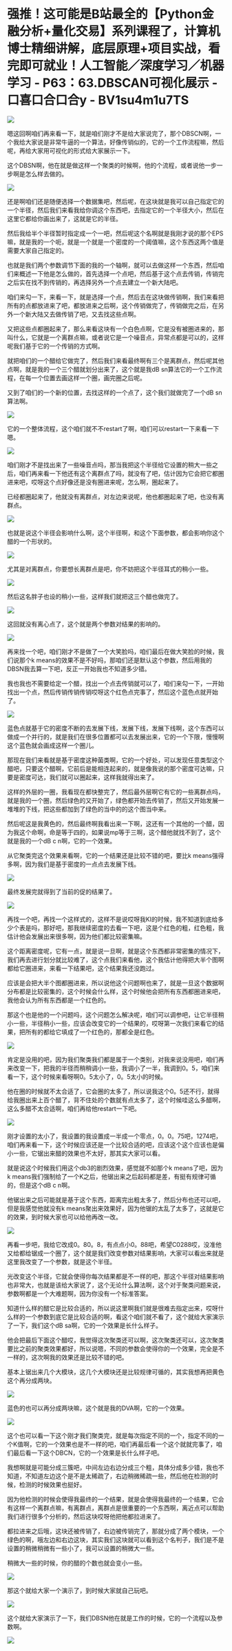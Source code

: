 # 强推！这可能是B站最全的【Python金融分析+量化交易】系列课程了，计算机博士精细讲解，底层原理+项目实战，看完即可就业！人工智能／深度学习／机器学习 - P63：63.DBSCAN可视化展示 - 口喜口合口合y - BV1su4m1u7TS

![](img/0f25e57ab491f2d3310f695907e6cc4d_0.png)

嗯这回啊咱们再来看一下，就是咱们刚才不是给大家说完了，那个DBSCN啊，一个我给大家说是非常牛逼的一个算法，好像传销似的，它的一个工作流程嘛，然后呢，再给大家用可视化的形式给大家展示一下。

这个DBSN啊，他在就是做这样一个聚类的时候啊，他的个流程，或者说他一步一步啊是怎么样去做的。

![](img/0f25e57ab491f2d3310f695907e6cc4d_2.png)

还是啊咱们还是随便选择一个数据集吧，然后呢，在这块就是我可以自己指定它的一个半径，然后我们来看我给你调这个东西吧，去指定它的一个半径大小，然后在这里它都给你画出来了，这就是它的半径。

然后我给半个半径暂时指定成一个一吧，然后呢这个名啊就是我刚才说的那个EPS嘛，就是我的一个呃，就是一个就是一个密度的一个阈值嘛，这个东西这两个值是需要大家自己指定的。

也就是我们两个参数调节下面的我的一个轴啊，就可以去做这样一个东西，然后咱们来概述一下他是怎么做的，首先选择一个点吧，然后基于这个点去传销，传销完之后实在找不到传销的，再选择另外一个点去建立一个新大陆吧。

咱们来勾一下，来看一下，就是选择一个点，然后去在这块做传销啊，我们来看把所有的点都放进来了吧，都放进来之后啊，这个传销做完了，传销做完之后，在另外一个新大陆又去做传销了吧，又去找这些点啊。

又把这些点都圈起来了，那么来看这块有一个白色点啊，它是没有被圈进来的，那叫什么，它就是一个离群点嘛，或者说它是一个噪音点，异常点都是可以的，这样呢我们基于它的一个传销的方式啊。

就把咱们的一个醋给它做完了，然后我们来看最终啊有三个是离群点，然后呢其他点啊，就是我的一个三个醋就划分出来了，这个就是我dB sn算法它的一个工作流程，在每一个位置去画这样一个圈，画完圈之后呢。

又到了咱们的一个新的位置，去找这样的一个点了，这个我们就做完了一个dB sn算法啊。

![](img/0f25e57ab491f2d3310f695907e6cc4d_4.png)

它的一个整体流程，这个咱们就不不restart了啊，咱们可以restart一下来看一下嗯。

![](img/0f25e57ab491f2d3310f695907e6cc4d_6.png)

咱们刚才不是找出来了一些噪音点吗，那当我把这个半径给它设置的稍大一些之后，咱们再来看一下他还有这个离群点了吗，就没有了吧，估计因为它会把它都圈进来吧，哎呀这个点好像还是没有圈进来呢，怎么啊，圈起来了。

已经都圈起来了，他就没有离群点，对左边来说呢，他也都圈起来了吧，也没有离群点。

![](img/0f25e57ab491f2d3310f695907e6cc4d_8.png)

也就是说这个半径会影响什么啊，这个半径啊，和这个下面参数，都会影响你这个醋的一个形状的。

![](img/0f25e57ab491f2d3310f695907e6cc4d_10.png)

尤其是对离群点，你要想长离群点是吧，你不妨把这个半径耳式的稍小一些。

![](img/0f25e57ab491f2d3310f695907e6cc4d_12.png)

然后这名胖子也设的稍小一些，这样我们就把这三个醋也做完了。

![](img/0f25e57ab491f2d3310f695907e6cc4d_14.png)

这回就没有离心点了，这个就是两个参数对结果的影响的。

![](img/0f25e57ab491f2d3310f695907e6cc4d_16.png)

再来找一个吧，咱们刚才不是做了一个大笑脸吗，咱们最后在做大笑脸的时候，我们说那个k means的效果不是不好吗，那咱们还是默认这个参数，然后用我的DBSN我去算一下吧，反正一开始我也不知道多少错。

我也我也不需要给定一个醋，找出一个点去传销就可以了，咱们来勾一下，一开始找出一个点，然后传销传销传销哎呀这个红色点完事了，然后这个蓝色点就开始了。



![](img/0f25e57ab491f2d3310f695907e6cc4d_18.png)

蓝色点就基于它的密度不断的去发展下线，发展下线，发展下线啊，这个东西可以做成一个并行的，就是我们在很多位置都可以去发展出来，它的一个下限，慢慢啊这个蓝色就会画成这样一个圈儿。

那现在我们来看就是基于密度这种菌类啊，它的一个好处，可以发现任意类型这个醋吧，只要这个醋啊，它前后是能相连起来的，就是像我说的那个密度可达嘛，只要是密度可达，我们就可以圈起来，这样我就得出来了。

这样的外层的一圈，我看现在都快整完了，然后最外层啊它有它的一些离群点吗，就是我的一个圈，然后绿色的又开始了，绿色都开始去传销了，然后又开始发展一堆堆的下线，把这些都加到了绿色的当中的的这个图当中来。

然后呢这是我黄色的，然后最终啊我看出来一下啊，这还有一个其他的一个醋，因为我这个命啊，命是等于四的，如果说mp等于三啊，这个醋他就找不到了，这个就是我的一个dB c n啊，它的一个效果。

从它聚类完这个效果来看啊，它的一个结果还是比较不错的吧，要比k means强得多啊，因为我们是基于密度的一点点去发展下线。



![](img/0f25e57ab491f2d3310f695907e6cc4d_20.png)

最终发展完就得到了当前的促的结果了。

![](img/0f25e57ab491f2d3310f695907e6cc4d_22.png)

再找一个吧，再找一个这样式的，这样不是说哎呀我KI的时候，我不知道到底给多少个表是吗，那好吧，那我继续密度的去看一下吧，这是个红色的粗，红色粗，我估计他会发展出来很多啊，因为他们都比较密集嘛。

这个距离密度呢，它有一点，就是说一旦啊，就是这个东西都非常密集的情况下，我们再去进行划分就比较难了，这个点我们来看他，这个我估计他得把大半个图啊都给它圈进来，来看一下结果吧，这个结果我还没跑过。

应该是会把大半个图都圈进来，所以说他这个问题啊也来了，就是一旦这个数据啊分布都是比较密集的，这个时候会什么样，这个时候他会把所有东西都圈进来吧，我他会认为所有东西都是一个红色的。

那这个也是他的一个问题吗，这个问题怎么解决呢，咱们可以调参吧，让它半径稍小一些，半径稍小一些，应该会改变它的一个结果的，哎呀第一次我们来看它的结果，把所有的都给它填成了一个红色的，那都全是红色。



![](img/0f25e57ab491f2d3310f695907e6cc4d_24.png)

肯定是没用的吧，因为我们聚类我们都是属于一个类别，对我来说没用吧，咱们再来改变一下，把我的半径而稍稍调小一些，我调小了一半，我调到0。5，咱们来看一下，这个时候来看呀啊0。5太小了，0。5太小的时候。

他在圈的时候就不太合适了，它会圈的太多了，所以说我这个0。5还不行，就得给我圈出来上百个醋了，背不住处的个数就有点太多了，这个时候哇这么多醋啊，这么多醋不太合适啊，咱们再给他restart一下吧。



![](img/0f25e57ab491f2d3310f695907e6cc4d_26.png)

刚才设置的太小了，我设置的我设置成一半成一个零点，0。0。75吧，1274吧，咱们再来看一下，这个时候应该还是一个比较合适的吧，应该这个这个应该也是偏小一些，它锯出来醋的效果也不太好，那其实大家可以看。

就是说这个时候我们用这个db3的剧烈效果，感觉就不如那个k means了吧，因为k means我们强制给了一个K之后，他锯出来之后起码都是差，有挺有规律可循的，但是这个dB c n啊。

他锯出来之后可能就是基于这个东西，距离完出粗太多了，然后分布也还可以吧，但是我感觉他就没有k means聚出来效果好，因为他锯的太乱了太多了，这就是它的效果，到时候大家也可以给他再改一改。



![](img/0f25e57ab491f2d3310f695907e6cc4d_28.png)

再看一步吧，我给它改成0。80。8，有点点小0。88吧，希望C0288哎，没准他又给都给锯成一个圈了，这个就是我们改变参数对结果影响，大家可以看出来就是这里我改变了一个参数，就是这个半径。

光改变这个半径，它就会使得你每次结果都是不一样的吧，那这个半径对结果影响也非常大，也就是该给大家说了，这个无论什么算法啊，这个对于聚类问题来说，参数啊都是一个大难题啊，因为你没有一个标准答案。

知道什么样的醋它是比较合适的，所以说这里啊我们就是很难去指定出来，哎呀什么样的一个参数到底它是比较合适的啊，看这个咱们就不看了，这个就给大家演示了一下，我们这个dB sa啊，它的一个效果是长什么样子。

他会把最后下面这个醋哎，我觉得这次聚类还可以啊，这次聚类还可以，这次聚类要比之前的聚类效果都好，所以说嗯，不同的参数会使得你的一个效果，完全是不一样的，这次啊我的效果还是比较不错的吧。

基本上锯出来几个大模块，这几个大模块还是比较规律可循的，其实我想再把黄色这个再分成两块。

![](img/0f25e57ab491f2d3310f695907e6cc4d_30.png)

蓝色的也可以再分成两块嘛，这个就是我的DVA啊，它的一个效果。

![](img/0f25e57ab491f2d3310f695907e6cc4d_32.png)

这个也可以看一下这个刚才我们聚类完，就是每次指定不同的一个，指定不同的一个K值啊，它的一个效果也是不一样的吧，咱们再最后看一个这个就就完事了，咱们最后看一下这个DBCN，它的一个效果是长什么样子吧。

我想啊就是可能分成三簇吧，中间左边右边分成三个粗，具体分成多少错，我也不知道，不知道左边这个是不是太稀疏了，右边稍微稀疏一些，然后他在检测的时候，检测的时候效果也挺好。

因为他检测的时候会使得我最终的一个结果，就是会使得我最终的一个结果，它会有这样一个离群点嘛，有离群点，离群点是很重要的一个东西啊，离近点可以帮助我们进行很多个分析的，然后这块哎呀他把他都拉进来了。

都拉进来之后哦，这块还被传销了，右边被传销完了，那就分成了两个模块，一个绿色的啊，哦左边和右边这块，其实我们这块就可以看到这个名判子，我们是不是设置的稍微稍微有一些小了，我可以设置的稍微大一些。

稍微大一些的时候，你的醋的个数也就会变小一些。

![](img/0f25e57ab491f2d3310f695907e6cc4d_34.png)

那这个就给大家一个演示了，到时候大家就自己玩吧。

![](img/0f25e57ab491f2d3310f695907e6cc4d_36.png)

这个就给大家演示了一下，我们DBSN他在就是工作的时候，它的一个流程以及参数啊。

![](img/0f25e57ab491f2d3310f695907e6cc4d_38.png)